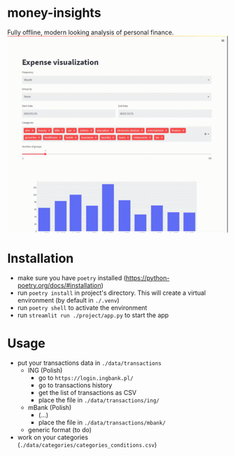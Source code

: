 # money-insights
Fully offline, modern looking analysis of personal finance.
![](images/streamlit-app-2024-04-11-21-04-86.gif)

# Installation
* make sure you have `poetry` installed (https://python-poetry.org/docs/#installation)
* run `poetry install` in project's directory. This will create a virtual environment (by default in `./.venv`)
* run `poetry shell` to activate the environment
* run `streamlit run ./project/app.py` to start the app

# Usage
* put your transactions data in `./data/transactions`
  * ING (Polish) 
    * go to `https://login.ingbank.pl/`
    * go to transactions history
    * get the list of transactions as CSV
    * place the file in `./data/transactions/ing/`
  * mBank (Polish) 
    * (...)
    * place the file in `./data/transactions/mbank/`
  * generic format (to do)
* work on your categories (`./data/categories/categories_conditions.csv`)

